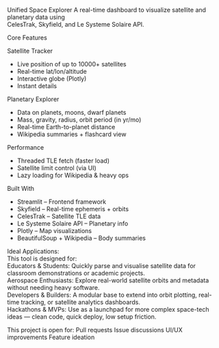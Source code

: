  Unified Space Explorer
A real-time dashboard to visualize satellite and planetary data using  
CelesTrak,  Skyfield, and  Le Systeme Solaire API.

 Core Features

 Satellite Tracker
- Live position of up to 10000+ satellites
- Real-time lat/lon/altitude
- Interactive globe (Plotly)
- Instant details 

 Planetary Explorer
- Data on planets, moons, dwarf planets
- Mass, gravity, radius, orbit period (in yr/mo)
- Real-time Earth-to-planet distance
- Wikipedia summaries + flashcard view

 Performance
- Threaded TLE fetch (faster load)
- Satellite limit control (via UI)
- Lazy loading for Wikipedia & heavy ops

 Built With
- Streamlit – Frontend framework
- Skyfield – Real-time ephemeris + orbits
- CelesTrak – Satellite TLE data
- Le Systeme Solaire API – Planetary info
- Plotly – Map visualizations
- BeautifulSoup + Wikipedia – Body summaries
  
Ideal Applications:    
This tool is designed for:    
Educators & Students: Quickly parse and visualise satellite data for classroom demonstrations or academic projects.    
Aerospace Enthusiasts: Explore real-world satellite orbits and metadata without needing heavy software.    
Developers & Builders: A modular base to extend into orbit plotting, real-time tracking, or satellite analytics dashboards.    
Hackathons & MVPs: Use as a launchpad for more complex space-tech ideas — clean code, quick deploy, low setup friction.    

This project is open for:
Pull requests
Issue discussions
UI/UX improvements
Feature ideation
